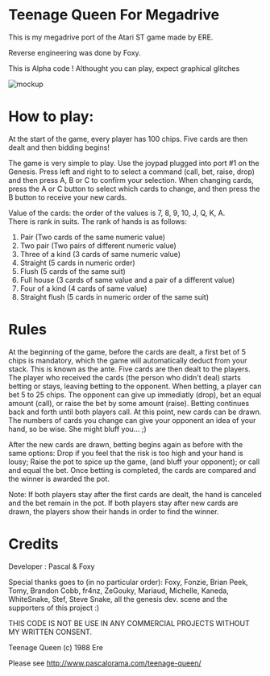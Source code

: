 # Teenage Queen For Megadrive

This is my megadrive port of the Atari ST game  made by ERE.

Reverse engineering was done by Foxy.

This is Alpha code ! Althought you can play, expect graphical glitches

![mockup](https://github.com/pascalorama/teenage-queen-md/blob/master/TQ-mockup.png)

How to play:
============
At the start of the game, every player has 100 chips.  Five cards are then 
dealt and then bidding begins!

The game is very simple to play. Use the joypad plugged into port #1 on the 
Genesis. Press left and right to to select a command (call, bet, raise, drop)
and then press A, B or C to confirm your selection. When changing cards, 
press the A or C button to select which cards to change, and then 
press the B button to receive your new cards.

Value of the cards: the order of the values is 7, 8, 9, 10, J, Q, K, A.  
There is rank in suits.  The rank of hands is as follows:

1) Pair (Two cards of the same numeric value)
2) Two pair (Two pairs of different numeric value)
3) Three of a kind (3 cards of same numeric value)
4) Straight (5 cards in numeric order)
5) Flush (5 cards of the same suit)
6) Full house (3 cards of same value and a pair of a different value)
7) Four of a kind (4 cards of same value)
8) Straight flush (5 cards in numeric order of the same suit)

Rules
=====
At the beginning of the game, before the cards are dealt, a first bet of 
5 chips is mandatory, which the game will automatically deduct from your stack.
This is known as the ante. Five cards are then dealt to the players. The player
who received the cards (the person who didn't deal) starts betting or stays, 
leaving betting to the opponent. When betting, a player can bet 5 to 25 chips. 
The opponent can give up immediatly (drop), bet an equal amount (call), or raise 
the bet by some amount (raise). Betting continues back and forth until both 
players call. At this point, new cards can be drawn. The numbers of cards you 
change can give your opponent an idea of your hand, so be wise. 
She might bluff you... ;)  

After the new cards are drawn, betting begins again as before with the same 
options: Drop if you feel that the risk is too high and your hand is lousy; 
Raise the pot to spice up the game, (and bluff your opponent); or call and 
equal the bet.  Once betting is completed, the cards are compared and the 
winner is awarded the pot.

Note:  If both players stay after the first cards are dealt, the hand is 
canceled and the bet remain in the pot. If both players stay after new cards 
are drawn, the players show their hands in order to find the winner.

Credits
=======
Developer : Pascal & Foxy

Special thanks goes to (in no particular order):
Foxy, Fonzie, Brian Peek, Tomy, Brandon Cobb, fr4nz, ZeGouky, Mariaud,
Michelle, Kaneda, WhiteSnake, Stef, Steve Snake, 
all the genesis dev. scene and the supporters of this project :)

THIS CODE IS NOT BE USE IN ANY COMMERCIAL PROJECTS WITHOUT MY WRITTEN CONSENT.

Teenage Queen (c) 1988 Ere

Please see http://www.pascalorama.com/teenage-queen/
